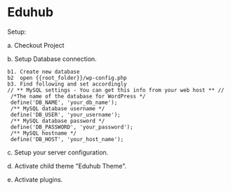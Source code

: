 # Eduhub

Setup:

a. Checkout Project

b. Setup Database connection.
    
    b1. Create new database
    b2  open {{root_folder}}/wp-config.php
    b3. Find following and set accordingly
    // ** MySQL settings - You can get this info from your web host ** //
     /*The name of the database for WordPress */ 
     define('DB_NAME', 'your_db_name');
     /** MySQL database username */
     define('DB_USER', 'your_username');
     /** MySQL database password */
     define('DB_PASSWORD', 'your_password');
     /** MySQL hostname */
     define('DB_HOST', 'your_host_name');

c. Setup your server configuration.

d. Activate child theme "Eduhub Theme".

e. Activate plugins.


